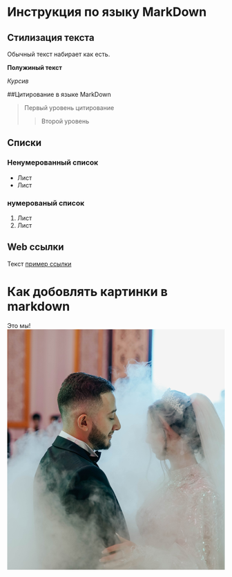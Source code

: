 # Инструкция по языку MarkDown

## Стилизация текста
Обычный текст набирает как есть.

**Полужиный текст**

*Курсив*

##Цитирование в языке MarkDown 
> Первый уровень цитирование
>> Второй уровень

## Списки
### Ненумерованный список
* Лист 
* Лист

### нумерованый список
1. Лист
2. Лист

## Web ссылки
Текст [пример ссылки](http.examp.com "всплываюшая подсказка")

# Как добовлять картинки в markdown

Это мы! ![мы](DSC.jpg) 
